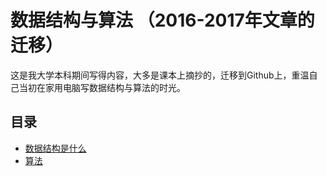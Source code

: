 # 数据结构与算法 （2016-2017年文章的迁移）
这是我大学本科期间写得内容，大多是课本上摘抄的，迁移到Github上，重温自己当初在家用电脑写数据结构与算法的时光。

## 目录
- [数据结构是什么](./1-数据结构是什么.md)
- [算法](./2-算法.md)